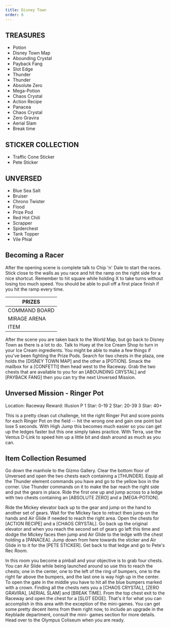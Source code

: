 ```yaml
---
title: Disney Town
order: 6
---
```



##         TREASURES ##

*  Potion
*  Disney Town Map
*  Abounding Crystal
*  Payback Fang
*  Slot Edge
*  Thunder
*  Thunder
*  Absolute Zero
*  Mega-Potion
*  Chaos Crystal
*  Action Recipe
*  Panacea
*  Chaos Crystal
*  Zero Gravira
*  Aerial Slam
*  Break time

##         STICKER COLLECTION ##

*  Traffic Cone Sticker
*  Pete Sticker

##         UNVERSED ##

* Blue Sea Salt
* Bruiser
* Chrono Twister
* Flood
* Prize Pod
* Red Hot Chili
* Scrapper
* Spiderchest
* Tank Topper
* Vile Phial

## Becoming a Racer ##

After the opening scene is complete talk to Chip 'n' Dale to start the races.
Stick close to the walls as you race and hit the ramp on the right side for a
nice shortcut. Remember to hit square while holding X to take turns without
losing too much speed. You should be able to pull off a first place finish if
you hit the ramp every time.



|                     PRIZES                    |
|-----------------------------------------------|
| COMMAND BOARD  | Toon Board (Disney Town)     |
| MIRAGE ARENA   | Rumble Racing                |
| ITEM           | Hi-Potion                    |



After the scene you are taken back to the World Map, but go back to Disney
Town as there is a lot to do. Talk to Huey at the Ice Cream Shop to turn in
your Ice Cream ingredients. You might be able to make a few things if you've
been fighting the Prize Pods. Search for two chests in the plaza, one holds the
[DISNEY TOWN MAP] and the other a [POTION]. Smack the mailbox for a [CONFETTI]
then head west to the Raceway. Grab the two chests that are available to you
for an [ABOUNDING CRYSTAL] and [PAYBACK FANG] then you can try the next Unversed
Mission.

## Unversed Mission - Ringer Pot ##

Location: Raceway
Reward: Illusion P
1 Star: 0-19
2 Star: 20-39
3 Star: 40+

This is a pretty clean cut challenge, hit the right Ringer Pot and score
points for each Ringer Pot on the field -- hit the wrong one and gain one point
but lose 5 seconds. With High Jump this becomes much easier so you can get
up the ledges faster but this one simply takes practice. With Terra, use the
Ventus D-Link to speed him up a little bit and dash around as much as you can.

## Item Collection Resumed ##

Go down the manhole to the Gizmo Gallery. Clear the bottom floor of Unversed
and open the two chests each containing a [THUNDER]. Equip all the Thunder
element commands you have and go to the yellow box in the corner. Use Thunder
commands on it to make the bar reach the right side and put the gears in place.
Ride the first one up and jump across to a ledge with two chests containing an
[ABSOLUTE ZERO] and a [MEGA-POTION].

Ride the Mickey elevator back up to the gear and jump on the hand to another
set of gears. Wait for the Mickey face to retract then jump on the hands and
Air Glide if needed to reach the right area. Open the chests for [ACTION RECIPE]
and a [CHAOS CRYSTAL]. Go back up the original elevator and when you reach the
second set of gears go left this time and dodge the Mickey faces then jump and
Air Glide to the ledge with the chest holding a [PANACEA]. Jump down from here
towards the sticker and Air Glide in to it for the [PETE STICKER]. Get back to
that ledge and go to Pete's Rec Room.

In this room you become a pinball and your objective is to grab four chests.
You can Air Slide while being launched around so use this to reach the chests;
one in the center, one to the left of the ring of bumpers, one to the right far
above the bumpers, and the last one is way high up in the center. To open the
gate in the middle you have to hit all the blue bumpers marked with a crown.
Finding all the chests nets you a [CHAOS CRYSTAL], [ZERO GRAVIRA], [AERIAL SLAM]
and [BREAK TIME]. From the top chest exit to the Raceway and open the chest for
a [SLOT EDGE]. That's it for what you can accomplish in this area with the
exception of the mini-games. You can get some pretty decent items from them
right now, to include an upgrade in the Keyblade department, consult the mini-
games section for more details. Head over to the Olympus Coliseum when you are
ready.



